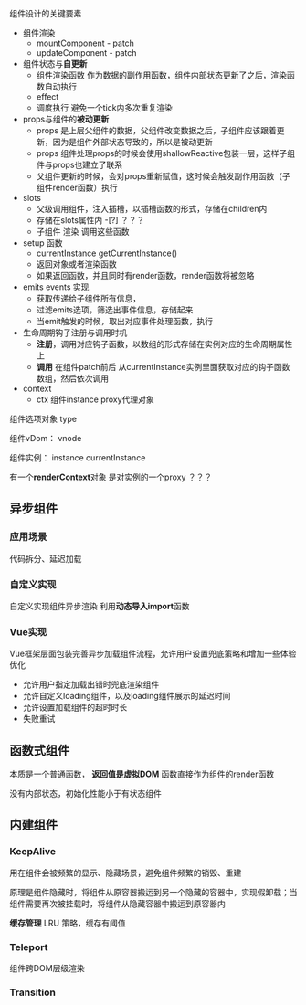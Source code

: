 组件设计的关键要素 
- 组件渲染
	- mountComponent - patch
	- updateComponent - patch
- 组件状态与**自更新**
	- 组件渲染函数 作为数据的副作用函数，组件内部状态更新了之后，渲染函数自动执行
	- effect
	- 调度执行 避免一个tick内多次重复渲染
- props与组件的**被动更新**
	- props 是上层父组件的数据，父组件改变数据之后，子组件应该跟着更新，因为是组件外部状态导致的，所以是被动更新
	- props 组件处理props的时候会使用shallowReactive包装一层，这样子组件与props也建立了联系
	- 父组件更新的时候，会对props重新赋值，这时候会触发副作用函数（子组件render函数）执行
- slots 
	- 父级调用组件，注入插槽，以插槽函数的形式，存储在children内
	- 存储在slots属性内  -[?] ？？？
	- 子组件 渲染 调用这些函数
- setup 函数
	- currentInstance getCurrentInstance()
	- 返回对象或者渲染函数
	- 如果返回函数，并且同时有render函数，render函数将被忽略
- emits events 实现
	- 获取传递给子组件所有信息，
	- 过滤emits选项，筛选出事件信息，存储起来
	- 当emit触发的时候，取出对应事件处理函数，执行
- 生命周期钩子注册与调用时机
	- **注册**，调用对应钩子函数，以数组的形式存储在实例对应的生命周期属性上
	- **调用** 在组件patch前后 从currentInstance实例里面获取对应的钩子函数数组，然后依次调用
- context
	- ctx 组件instance proxy代理对象

组件选项对象
type

组件vDom：
vnode

组件实例： 
instance 
currentInstance


有一个**renderContext**对象
是对实例的一个proxy ？？？


## 异步组件

### 应用场景
代码拆分、延迟加载

### 自定义实现

自定义实现组件异步渲染
利用**动态导入import**函数

### Vue实现
Vue框架层面包装完善异步加载组件流程，允许用户设置兜底策略和增加一些体验优化
+ 允许用户指定加载出错时兜底渲染组件
+ 允许自定义loading组件，以及loading组件展示的延迟时间
+ 允许设置加载组件的超时时长
+ 失败重试

## 函数式组件

本质是一个普通函数， **返回值是虚拟DOM**
函数直接作为组件的render函数

没有内部状态，初始化性能小于有状态组件


## 内建组件

### KeepAlive
用在组件会被频繁的显示、隐藏场景，避免组件频繁的销毁、重建

原理是组件隐藏时，将组件从原容器搬运到另一个隐藏的容器中，实现假卸载；当组件需要再次被挂载时，将组件从隐藏容器中搬运到原容器内

**缓存管理**
LRU 策略，缓存有阈值
### Teleport
组件跨DOM层级渲染

### Transition